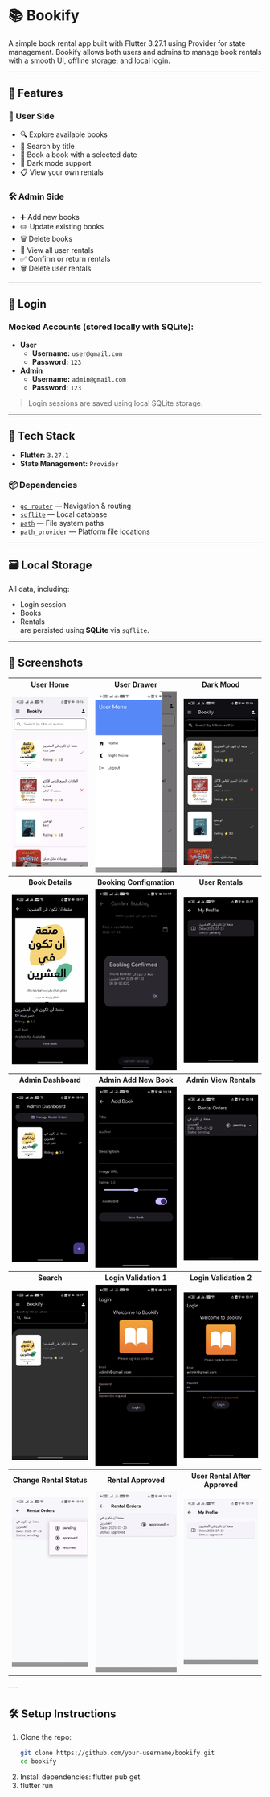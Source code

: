 # 📚 Bookify

A simple book rental app built with Flutter 3.27.1 using Provider for state management. Bookify allows both users and admins to manage book rentals with a smooth UI, offline storage, and local login.

---

## 🚀 Features

### 👤 User Side
- 🔍 Explore available books
- 🔎 Search by title
- 📅 Book a book with a selected date
- 🌙 Dark mode support
- 📋 View your own rentals

### 🛠️ Admin Side
- ➕ Add new books
- ✏️ Update existing books
- 🗑️ Delete books
- 👥 View all user rentals
- ✅ Confirm or return rentals
- 🗑️ Delete user rentals

---

## 🔐 Login

### Mocked Accounts (stored locally with SQLite):
- **User**
  - **Username:** `user@gmail.com`
  - **Password:** `123`
- **Admin**
  - **Username:** `admin@gmail.com`
  - **Password:** `123`

> Login sessions are saved using local SQLite storage.

---

## 🧱 Tech Stack

- **Flutter:** `3.27.1`
- **State Management:** `Provider`

### 📦 Dependencies
- [`go_router`](https://pub.dev/packages/go_router) — Navigation & routing
- [`sqflite`](https://pub.dev/packages/sqflite) — Local database
- [`path`](https://pub.dev/packages/path) — File system paths
- [`path_provider`](https://pub.dev/packages/path_provider) — Platform file locations

---

## 🗃️ Local Storage

All data, including:
- Login session
- Books
- Rentals  
are persisted using **SQLite** via `sqflite`.

---

## 📸 Screenshots

<div align="center">

<table>
  <tr>
    <th>User Home</th>
    <th>User Drawer</th>
    <th>Dark Mood</th>
  </tr>
  <tr>
    <td><img src="assets/screenshots/user_home_screen.jpg" width="250"/></td>
    <td><img src="assets/screenshots/drawer_with_dark_mood.jpg" width="250"/></td>
    <td><img src="assets/screenshots/dark_mood.jpg" width="250"/></td>
  </tr>

  <tr>
    <th>Book Details</th>
    <th>Booking Configmation</th>
    <th>User Rentals</th>
  </tr>
  <tr>
    <td><img src="assets/screenshots/book_deteils.jpg" width="250"/></td>
    <td><img src="assets/screenshots/booking_configmation.jpg" width="250"/></td>
    <td><img src="assets/screenshots/rental_user.jpg" width="250"/></td>
  </tr>

  <tr>
    <th>Admin Dashboard</th>
    <th>Admin Add New Book</th>
    <th>Admin View Rentals</th>
  </tr>
  <tr>
    <td><img src="assets/screenshots/admin_dashboard.jpg" width="250"/></td>
    <td><img src="assets/screenshots/admin_add_new_book.jpg" width="250"/></td>
    <td><img src="assets/screenshots/admin_view_rentals.jpg" width="250"/></td>
  </tr>

  <tr>
    <th>Search</th>
    <th>Login Validation 1</th>
    <th>Login Validation 2</th>
  </tr>
  <tr>
    <td><img src="assets/screenshots/search.jpg" width="250"/></td>
    <td><img src="assets/screenshots/login_validation_1.jpg" width="250"/></td>
    <td><img src="assets/screenshots/login_validation_2.jpg" width="250"/></td>
  </tr>

  <tr>
    <th>Change Rental Status</th>
    <th>Rental Approved</th>
    <th>User Rental After Approved</th>
  </tr>
  <tr>
    <td><img src="assets/screenshots/change_rental_status.jpg" width="250"/></td>
    <td><img src="assets/screenshots/rental_approved.jpg" width="250"/></td>
    <td><img src="assets/screenshots/user_rental_after_approved.jpg" width="250"/></td>
  </tr>
</table>

</div>
---

## 🛠️ Setup Instructions

1. Clone the repo:
   ```bash
   git clone https://github.com/your-username/bookify.git
   cd bookify

2. Install dependencies:
     flutter pub get
3. flutter run
   
